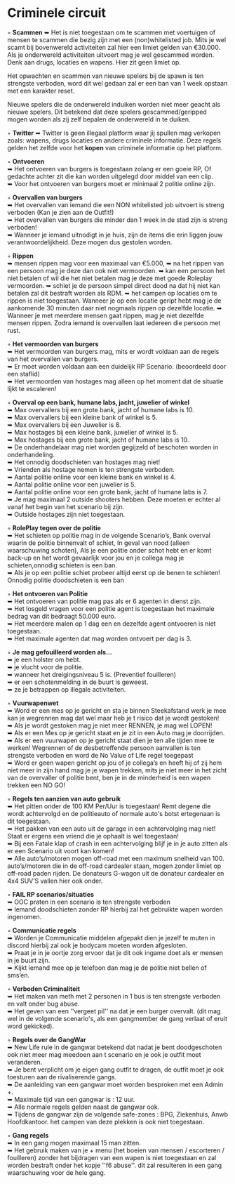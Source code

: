 # Criminele circuit

◦ <b>Scammen</b> ➥ Het is niet toegestaan om te scammen met voertuigen of mensen te scammen die bezig zijn met een (non)whitelisted job. Mits je wel scamt bij bovenwereld activiteiten zal hier een limiet gelden van €30.000. Als je onderwereld activiteiten uitvoert mag je wel gescammed worden. Denk aan drugs, locaties en wapens. Hier zit geen limiet op.

Het opwachten en scammen van nieuwe spelers bij de spawn is ten strengste verboden, word dit wel gedaan zal er een ban van 1 week opstaan met een karakter reset.

Nieuwe spelers die de onderwereld induiken worden niet meer geacht als nieuwe spelers. Dit betekend dat deze spelers gescammed/geripped mogen worden als zij zelf bepalen de onderwereld in te duiken.

◦ <b>Twitter</b> ➥ Twitter is geen illegaal platform waar jij spullen mag verkopen zoals: wapens, drugs locaties en andere criminele informatie. Deze regels gelden het zelfde voor het <b>kopen</b> van criminele informatie op het platform.


◦ <b>Ontvoeren</b> <br>
     ➥ Het ontvoeren van burgers is toegestaan zolang er een goeie RP, Of gedachte achter zit die kan worden uitgelegd door middel van een clip. <br>
     ➥ Voor het ontvoeren van burgers moet er minimaal 2 politie online zijn.<br>


◦ <b>Overvallen van burgers</b> <br>
     ➥ Het overvallen van iemand die een NON whitelisted job uitvoert is streng verboden (Kan je zien aan de Outfit!)<br> 
     ➥ Het overvallen van burgers die minder dan 1 week in de stad zijn is streng verboden! <br>
     ➥ Wanneer je iemand uitnodigt in je huis, zijn de items die erin liggen jouw verantwoordelijkheid. Deze mogen dus gestolen worden.<br>
    

◦ <b>Rippen</b> <br> 
     ➥ mensen rippen mag voor een maximaal van €5.000, 
     ➥ na het rippen van een persoon mag je deze dan ook niet vermoorden.
     ➥ kan een persoon het niet betalen of wil die het niet betalen mag je deze met goede Roleplay vermoorden.
     ➥ schiet je de persoon simpel direct dood na dat hij niet kan betalen zal dit bestraft worden als RDM.
     ➥ het campen op locaties om te rippen is niet toegestaan. Wanneer je op een locatie geript hebt mag je de aankomende 30 minuten daar niet nogmaals rippen op dezelfde locatie.
     ➥ Wanneer je met meerdere mensen gaat rippen, mag je niet dezelfde mensen rippen. Zodra iemand is overvallen laat iedereen die persoon met rust.
    

◦ <b>Het vermoorden van burgers</b><br>
     ➥ Het vermoorden van burgers mag, mits er wordt voldaan aan de regels van het overvallen van burgers.<br>
     ➥ Er moet worden voldaan aan een duidelijk RP Scenario. (beoordeeld door een staflid)<br> 
     ➥ Het vermoorden van hostages mag alleen op het moment dat de situatie lijkt te escaleren!<br>

◦ <b>Overval op een bank, humane labs, jacht, juwelier of winkel</b> <br>
     ➥ Max overvallers bij een grote bank, jacht of humane labs is 10.<br>
     ➥ Max overvallers bij een kleine bank of winkel is 5.<br>
     ➥ Max overvallers bij een Juwelier is 8. <br>
     ➥ Max hostages bij een kleine bank, juwelier of winkel is 5. <br>
     ➥ Max hostages bij een grote bank, jacht of humane labs is 10.<br>
     ➥ De onderhandelaar mag niet worden gegijzeld of beschoten worden in onderhandeling.<br>
     ➥ Het onnodig doodschieten van hostages mag niet! <br>
     ➥ Vrienden als hostage nemen is ten strengste verboden.<br>
     ➥ Aantal politie online voor een kleine bank en winkel is 4.<br>
     ➥ Aantal politie online voor een juwelier is 5.<br>
     ➥ Aantal politie online voor een grote bank, jacht of humane labs is 7.<br>
     ➥ Je mag maximaal 2 outside shooters hebben. Deze moeten er echter al vanaf het begin van het scenario bij zijn.<br>
     ➥ Outside hostages zijn niet toegestaan.<br>

◦ <b>RolePlay tegen over de politie</b><br>
     ➥ Het schieten op politie mag in de volgende Scenario’s, Bank overval waarin de politie binnenvalt of schiet, In geval van nood (alleen waarschuwing schoten),           Als je een politie onder schot hebt en er komt back-up en het wordt gevaarlijk voor jou en je collega mag je schieten,onnodig schieten is een ban.<br> 
     ➥ Als je op een politie schiet probeer altijd eerst op de benen te schieten! Onnodig politie doodschieten is een ban <br>

◦ <b>Het ontvoeren van Politie</b><br>
     ➥ Het ontvoeren van politie mag pas als er 6 agenten in dienst zijn. <br>
     ➥ Het losgeld vragen voor een politie agent is toegestaan het maximale bedrag van dit bedraagt 50.000 euro. <br>
     ➥ Het meerdere malen op 1 dag een en dezelfde agent ontvoeren is niet toegestaan. <br>
     ➥ Het maximale agenten dat mag worden ontvoert per dag is 3. <br>

◦ <b>Je mag gefouilleerd worden als…</b><br>
     ➥ je een holster om hebt.<br>
     ➥ je vlucht voor de politie.<br>
     ➥ wanneer het dreigingsniveau 5 is. (Preventief fouilleren)<br>
     ➥ er een schotenmelding in de buurt is geweest.<br>
     ➥ ze je betrappen op illegale activiteiten.<br>

◦ <b>Vuurwapenwet</b> <br>
     ➥ Word er een mes op je gericht en sta je binnen Steekafstand werk je mee kan je wegrennen mag dat wel maar heb je t risico dat je wordt gestoken! <br>
     ➥ Als je wordt gestoken mag je niet meer RENNEN, je mag wel LOPEN! <br>
     ➥ Als er een Mes op je gericht staat en je zit in een Auto mag je doorrijden.<br>
     ➥ Als er een vuurwapen op je gericht staat dien je ten alle tijden mee te werken! Wegrennen of de desbetreffende persoon aanvallen is ten strengste verboden en           word de No Value of Life regel toegepast<br>
     ➥ Word er geen wapen gericht op jou of je collega’s en heeft hij of zij hem niet meer in zijn hand mag je je wapen trekken, mits je niet meer in het zicht van de        overvaller of politie bent, ben je in de minderheid is een wapen trekken een NO GO! <br>

◦ <b>Regels ten aanzien van auto gebruik</b> <br>
     ➥ Het pitten onder de 100 KM Per/Uur is toegestaan! Remt degene die wordt achtervolgd en de politieauto of normale auto's botst ertegenaan is dit toegestaan.<br> 
     ➥ Het pakken van een auto uit de garage in een achtervolging mag niet! Staat er ergens een vriend die je ophaalt is wel toegestaan! <br>
     ➥ Bij een Fatale klap of crash in een achtervolging blijf je in je auto zitten als er een Scenario uit voort kan komen! <br>
     ➥ Alle auto’s/motoren mogen off-road met een maximum snelheid van 100. auto’s/motoren die in de off-road cardealer staan, mogen zonder limiet op off-road paden rijden.
     De donateurs G-wagon uit de donateur cardealer en 4x4 SUV’S vallen hier ook onder. <br>

◦ <b>FAIL RP scenarios/situaties</b>     <br>
     ➥  OOC praten in een scenario is ten strengste verboden <br>
     ➥  Iemand doodschieten zonder RP hierbij zal het gebruikte wapen worden ingenomen.<br>

◦ <b>Communicatie regels</b><br>
     ➥ Worden je Communicatie middelen afgepakt dien je jezelf te muten in discord hierbij zal ook je bodycam moeten worden afgesloten.<br>
     ➥ Praat je in je oortje zorg ervoor dat je dit ook ingame doet als er mensen in je buurt zijn. <br>
     ➥ Kijkt iemand mee op je telefoon dan mag je de politie niet bellen of sms’en.    <br>

◦ <b>Verboden Criminaliteit</b><br>
     ➥ Het maken van meth met 2 personen in 1 bus is ten strengste verboden en valt onder bug abuse.<br>
     ➥ Het geven van een ''vergeet pil'' na dat je een burger overvalt. (dit mag wel in de volgende scenario's, als een gangmember de gang verlaat of eruit word gekicked).<br>

◦ <b>Regels over de GangWar</b><br>
     ➥ New Life rule in de gangwar betekend dat nadat je bent doodgeschoten ook niet meer mag meedoen aan t scenario en je ook je outfit moet veranderen.<br>
     ➥ Je bent verplicht om je eigen gang outfit te dragen, de outfit moet je ook toesturen aan de rivaliserende gangs.<br>
     ➥ De aanleiding van een gangwar moet worden besproken met een Admin +.<br>
     ➥ Maximale tijd van een gangwar is : 12 uur.<br>
     ➥ Alle normale regels gelden naast de gangwar ook.<br>
     ➥ Tijdens de gangwar zijn de volgende safe-zones : BPG, Ziekenhuis, Anwb Hoofdkantoor. het campen van deze plekken is ook niet toegestaan.<br>
     
◦ <b>Gang regels</b><br>
     ➥ In een gang mogen maximaal 15 man zitten.<br>
     ➥ Het gebruik maken van je + menu (het boeien van mensen / escorteren / fouilleren) zonder het bijdragen van een wapen is niet toegestaan en zal worden bestraft onder het kopje ''f6 abuse''. dit zal resulteren in een gang waarschuwing voor de hele gang.<br>
